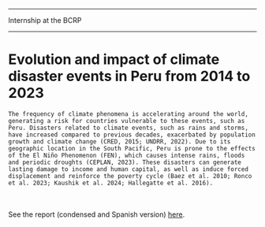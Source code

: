 
---

<p class="pretext">Internship at the BCRP</p>

---
<div class="containerr">
  <div class="text-column">
    <h1 class="prestextarticle">Evolution and impact of climate disaster events in Peru from 2014 to 2023</h1>
    <p class="articletext">

    The frequency of climate phenomena is accelerating around the world, generating a risk for countries vulnerable to these events, such as Peru. Disasters related to climate events, such as rains and storms, have increased compared to previous decades, exacerbated by population growth and climate change (CRED, 2015; UNDRR, 2022). Due to its geographic location in the South Pacific, Peru is prone to the effects of the El Niño Phenomenon (FEN), which causes intense rains, floods and periodic droughts (CEPLAN, 2023). These disasters can generate lasting damage to income and human capital, as well as induce forced displacement and reinforce the poverty cycle (Baez et al. 2010; Ronco et al. 2023; Kaushik et al. 2024; Hallegatte et al. 2016).
    
<br>    
<br>
See the report (condensed and Spanish version) <a href="Moneda.pdf">here</a>.
</p> 
